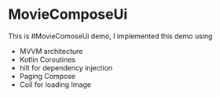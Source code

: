 # MovieComposeUi
This is #MovieComoseUi demo, I implemented this demo using
- MVVM architecture
- Kotlin Coroutines
- hilt for dependency injection
- Paging Compose
- Coil for loading Image
